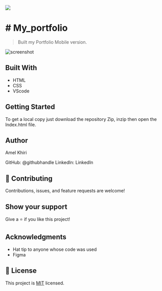 ![](https://img.shields.io/badge/Microverse-blueviolet)

# # My_portfolio

> Built my Portfolio Mobile version.

![screenshot](./img/screenshotpf.png)

## Built With

- HTML
- CSS
- VScode

## Getting Started

To get a local copy just download the repository Zip, inzip then open the Index.html file.

## Author

Amel Khiri

GitHub: @githubhandle
LinkedIn: LinkedIn

## 🤝 Contributing

Contributions, issues, and feature requests are welcome!

## Show your support

Give a ⭐️ if you like this project!

## Acknowledgments

- Hat tip to anyone whose code was used
- Figma

## 📝 License

This project is [MIT](./MIT.md) licensed.
